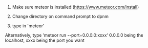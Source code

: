 1) Make sure meteor is installed (https://www.meteor.com/install)

2) Change directory on command prompt to dpnm

3) type in 'meteor'

Alternatively, type 'meteor run --port=0.0.0.0:xxxx'       0.0.0.0 being the localhost, xxxx being the port you want